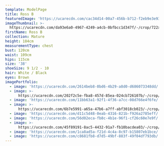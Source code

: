 ```yaml
---
template: ModelPage
title: Ross B
featuredImage: 'https://ucarecdn.com/cac34d14-00a7-456b-b712-f2eb9e3e9387/'
imageThumbnail: >-
  https://ucarecdn.com/da93e6a0-4967-4249-a4cb-0bfbcc1d347f/-/crop/722x963/196,0/-/preview/
firstName: Ross B
collection: Mature
height: 184cm
measurementType: chest
bust: 120cm
waist: 109cm
hips: 115cm
size: '38'
shoeSize: 9 1/2 - 10
hair: White / Black
eyes: Brown
imagePortfolio:
  - image: 'https://ucarecdn.com/2614beb8-0bd6-4b29-a8d0-d686073348dd/'
  - image: >-
      https://ucarecdn.com/202f2c5e-fba8-457d-85ea-024cb726107b/-/crop/636x895/0,59/-/preview/
  - image: 'https://ucarecdn.com/11bb63a1-92f1-4f36-a7cc-08d766e4f6fe/'
  - image: >-
      https://ucarecdn.com/6b7e5991-a65a-47b6-a7ff-abf3018cb023/-/crop/937x828/339,45/-/preview/
  - image: 'https://ucarecdn.com/d11c5d48-0eab-4316-821b-f926a2785eff/'
  - image: 'https://ucarecdn.com/56d02eca-fb8c-4b1e-96f1-cf26c60e7e9f/'
  - image: >-
      https://ucarecdn.com/45f89191-8ac5-4432-91a7-fb10bacdea03/-/crop/856x654/998,0/-/preview/
  - image: 'https://ucarecdn.com/1ca8ad5a-f21d-4c4a-8c97-b15807eb1bce/'
  - image: 'https://ucarecdn.com/c8681fb8-d7d5-49bf-883f-49f04df793db/'
---
```


